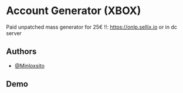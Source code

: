 # Account Generator (XBOX)
Paid unpatched mass generator for 25€ !!: https://onlp.sellix.io or in dc server

## Authors

- [@Minloxsito](https://www.github.com/Minloxsito)


## Demo

